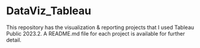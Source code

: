 # DataViz_Tableau
This repository has the visualization &amp; reporting projects that I used Tableau Public 2023.2. A README.md file for each project is available for further detail.
